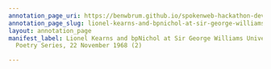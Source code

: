 ```yaml
---
annotation_page_uri: https://benwbrum.github.io/spokenweb-hackathon-development/annotations/lionel-kearns-and-bpnichol-at-sir-george-williams-university-the-poetry-series-22-november-1968-2--canvas-1-audience.json
annotation_page_slug: lionel-kearns-and-bpnichol-at-sir-george-williams-university-the-poetry-series-22-november-1968-2--canvas-1-audience
layout: annotation_page
manifest_label: Lionel Kearns and bpNichol at Sir George Williams University, The
  Poetry Series, 22 November 1968 (2)

---
```

